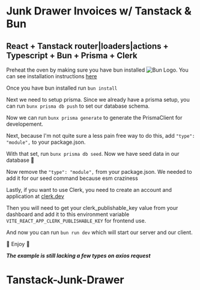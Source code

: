 # Junk Drawer Invoices w/ Tanstack & Bun

## React + Tanstack router|loaders|actions + Typescript + Bun + Prisma + Clerk

Preheat the oven by making sure you have bun installed ![Bun Logo](image.png). You can see installation instructions [here](https://bun.sh)

Once you have bun installed run `bun install`

Next we need to setup prisma. Since we already have a prisma setup, you can run `bunx prisma db push` to set our database schema.

Now we can run `bunx prisma generate` to generate the PrismaClient for developement.

Next, because I'm not quite sure a less pain free way to do this, add `"type": "module",` to your package.json.

With that set, run `bunx prisma db seed`. Now we have seed data in our database 🎉

Now remove the `"type": "module",` from your package.json. We needed to add it for our seed command because esm craziness

Lastly, if you want to use Clerk, you need to create an account and application at [clerk.dev](https://clerk.dev)

Then you will need to get your clerk_publishable_key value from your dashboard and add it to this environment variable `VITE_REACT_APP_CLERK_PUBLISHABLE_KEY` for frontend use.

And now you can run `bun run dev` which will start our server and our client.

🎈 Enjoy 🎈

_**The example is still lacking a few types on axios request**_
# Tanstack-Junk-Drawer
